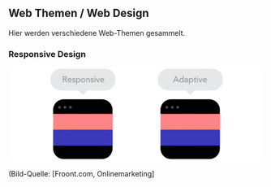 ## Web Themen / Web Design
Hier werden verschiedene Web-Themen gesammelt.

### Responsive Design
![In case of fire: git push, git commit, leave building](/assets/1.gif)

(Bild-Quelle: [Froont.com, Onlinemarketing]
